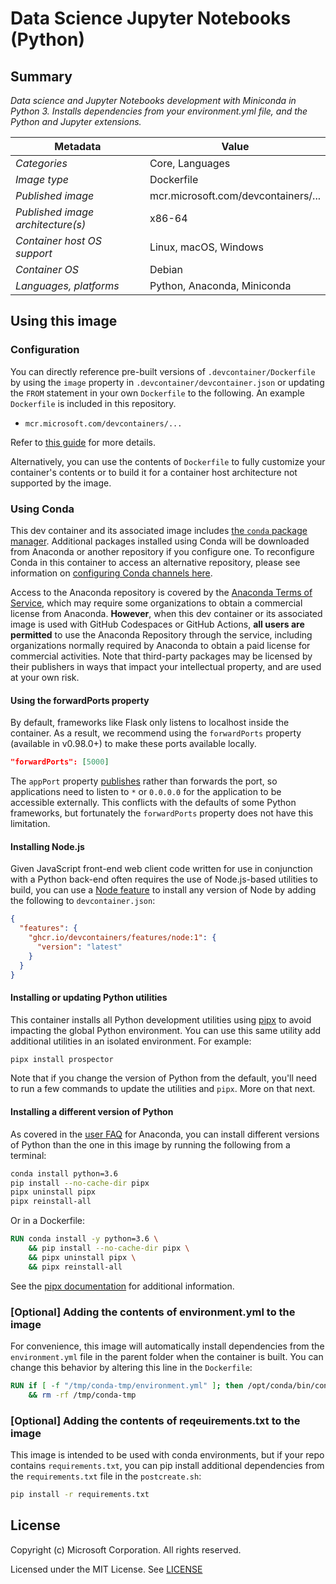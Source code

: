 # Data Science Jupyter Notebooks (Python)

## Summary

*Data science and Jupyter Notebooks development with Miniconda in Python 3. Installs dependencies from your environment.yml file, and the Python and Jupyter extensions.*

| Metadata | Value |  
|----------|-------|
| *Categories* | Core, Languages |
| *Image type* | Dockerfile |
| *Published image* | mcr.microsoft.com/devcontainers/...<jupyter-nb> |
| *Published image architecture(s)* | x86-64 |
| *Container host OS support* | Linux, macOS, Windows |
| *Container OS* | Debian |
| *Languages, platforms* | Python, Anaconda, Miniconda |

## Using this image

### Configuration

You can directly reference pre-built versions of `.devcontainer/Dockerfile` by using the `image` property in `.devcontainer/devcontainer.json` or updating the `FROM` statement in your own `Dockerfile` to the following. An example `Dockerfile` is included in this repository.

- `mcr.microsoft.com/devcontainers/...`

Refer to [this guide](https://containers.dev/guide/dockerfile) for more details.

Alternatively, you can use the contents of `Dockerfile` to fully customize your container's contents or to build it for a container host architecture not supported by the image.

### Using Conda
This dev container and its associated image includes [the `conda` package manager](https://aka.ms/vscode-remote/conda/about). Additional packages installed using Conda will be downloaded from Anaconda or another repository if you configure one. To reconfigure Conda in this container to access an alternative repository, please see information on [configuring Conda channels here](https://aka.ms/vscode-remote/conda/channel-setup).

Access to the Anaconda repository is covered by the [Anaconda Terms of Service](https://aka.ms/vscode-remote/conda/terms), which may require some organizations to obtain a commercial license from Anaconda. **However**, when this dev container or its associated image is used with GitHub Codespaces or GitHub Actions, **all users are permitted** to use the Anaconda Repository through the service, including organizations normally required by Anaconda to obtain a paid license for commercial activities. Note that third-party packages may be licensed by their publishers in ways that impact your intellectual property, and are used at your own risk.


#### Using the forwardPorts property

By default, frameworks like Flask only listens to localhost inside the container. As a result, we recommend using the `forwardPorts` property (available in v0.98.0+) to make these ports available locally.

```json
"forwardPorts": [5000]
```

The `appPort` property [publishes](https://docs.docker.com/config/containers/container-networking/#published-ports) rather than forwards the port, so applications need to listen to `*` or `0.0.0.0` for the application to be accessible externally. This conflicts with the defaults of some Python frameworks, but fortunately the `forwardPorts` property does not have this limitation.


#### Installing Node.js

Given JavaScript front-end web client code written for use in conjunction with a Python back-end often requires the use of Node.js-based utilities to build, you can use a [Node feature](https://github.com/devcontainers/features/tree/main/src/node) to install any version of Node by adding the following to `devcontainer.json`:

```json
{
  "features": {
    "ghcr.io/devcontainers/features/node:1": {
      "version": "latest"
    }
  }
}
```

#### Installing or updating Python utilities

This container installs all Python development utilities using [pipx](https://pipxproject.github.io/pipx/) to avoid impacting the global Python environment. You can use this same utility add additional utilities in an isolated environment. For example:

```bash
pipx install prospector
```

Note that if you change the version of Python from the default, you'll need to run a few commands to update the utilities and `pipx`. More on that next.

#### Installing a different version of Python

As covered in the [user FAQ](https://docs.anaconda.com/anaconda/user-guide/faq) for Anaconda, you can install different versions of Python than the one in this image by running the following from a terminal:

```bash
conda install python=3.6
pip install --no-cache-dir pipx
pipx uninstall pipx
pipx reinstall-all
```

Or in a Dockerfile:

```Dockerfile
RUN conda install -y python=3.6 \
    && pip install --no-cache-dir pipx \
    && pipx uninstall pipx \
    && pipx reinstall-all
```

See the [pipx documentation](https://pipxproject.github.io/pipx/docs/) for additional information.

### [Optional] Adding the contents of environment.yml to the image

For convenience, this image will automatically install dependencies from the `environment.yml` file in the parent folder when the container is built. You can change this behavior by altering this line in the `Dockerfile`:

```Dockerfile
RUN if [ -f "/tmp/conda-tmp/environment.yml" ]; then /opt/conda/bin/conda env update -n base -f /tmp/conda-tmp/environment.yml; fi \
    && rm -rf /tmp/conda-tmp
```

### [Optional] Adding the contents of reqeuirements.txt to the image

This image is intended to be used with conda environments, but if your repo contains `requirements.txt`, you can pip install additional dependencies from the `requirements.txt` file in the `postcreate.sh`:

```sh
pip install -r requirements.txt
```

## License

Copyright (c) Microsoft Corporation. All rights reserved.

Licensed under the MIT License. See [LICENSE](https://github.com/devcontainers/images/blob/main/LICENSE)